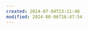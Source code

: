 ```yaml
---
created: 2024-07-04T23:11:48
modified: 2024-08-06T16:47:54
---
```


<!--Do not remove this file-->
<!--This is required for mkdocs to generate a tags page-->
